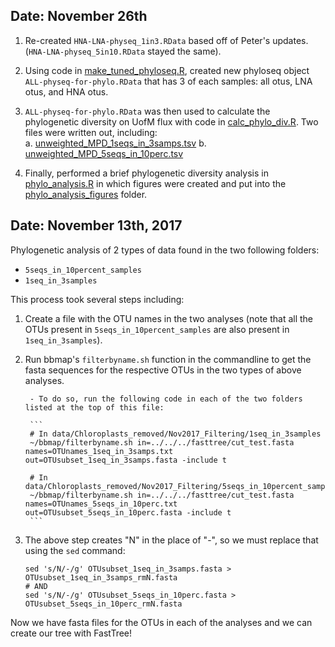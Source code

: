 ## Date: November 26th

1. Re-created `HNA-LNA-physeq_1in3.RData` based off of Peter's updates. (`HNA-LNA-physeq_5in10.RData` stayed the same).  
2. Using code in [make_tuned_phyloseq.R](make_tuned_phyloseq.R), created new phyloseq object `ALL-physeq-for-phylo.RData` that has 3 of each samples: all otus, LNA otus, and HNA otus.  
3. `ALL-physeq-for-phylo.RData` was then used to calculate the phylogenetic diversity on UofM flux with code in [calc_phylo_div.R](calc_phylo_div.R).  Two files were written out, including:  
    a.  [unweighted_MPD_1seqs_in_3samps.tsv](unweighted_MPD_1seqs_in_3samps.tsv)
    b.  [unweighted_MPD_5seqs_in_10perc.tsv](unweighted_MPD_5seqs_in_10perc.tsv)
    
4. Finally, performed a brief phylogenetic diversity analysis in [phylo_analysis.R](phylo_analysis.R) in which figures were created and put into the [phylo_analysis_figures](phylo_analysis_figures) folder.

## Date: November 13th, 2017

Phylogenetic analysis of 2 types of data found in the two following folders:  

- `5seqs_in_10percent_samples`  
- `1seq_in_3samples`  

This process took several steps including:   

1. Create a file with the OTU names in the two analyses (note that all the OTUs present in `5seqs_in_10percent_samples` are also present in `1seq_in_3samples`).  

2. Run bbmap's `filterbyname.sh` function in the commandline to get the fasta sequences for the respective OTUs in the two types of above analyses. 

        - To do so, run the following code in each of the two folders listed at the top of this file: 
        
        ```
        # In data/Chloroplasts_removed/Nov2017_Filtering/1seq_in_3samples
        ~/bbmap/filterbyname.sh in=../../../fasttree/cut_test.fasta names=OTUnames_1seq_in_3samps.txt out=OTUsubset_1seq_in_3samps.fasta -include t
        
        # In data/Chloroplasts_removed/Nov2017_Filtering/5seqs_in_10percent_samples
        ~/bbmap/filterbyname.sh in=../../../fasttree/cut_test.fasta names=OTUnames_5seqs_in_10perc.txt out=OTUsubset_5seqs_in_10perc.fasta -include t
        ```

3. The above step creates "N" in the place of "-", so we must replace that using the `sed` command: 

      ```
      sed 's/N/-/g' OTUsubset_1seq_in_3samps.fasta > OTUsubset_1seq_in_3samps_rmN.fasta
      # AND 
      sed 's/N/-/g' OTUsubset_5seqs_in_10perc.fasta > OTUsubset_5seqs_in_10perc_rmN.fasta
      ```
Now we have fasta files for the OTUs in each of the analyses and we can create our tree with FastTree!  


